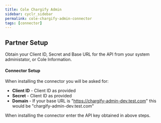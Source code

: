 ```yaml
---
title: Cole Chargify Admin
sidebar: cyclr_sidebar
permalink: cole-chargify-admin-connector
tags: [connector]
---
```


## Partner Setup

Obtain your Client ID, Secret and Base URL for the API from your system administator, or Cole Information.

#### Connector Setup

When installing the connector you will be asked for:

 - **Client ID** - Client ID as provided
 - **Secret** - Client ID as provided
 - **Domain** - If your base URL is "https://chargify-admin-dev.test.com" this would be "chargify-admin-dev.test.com"

When installing the connector enter the API key obtained in above steps.
